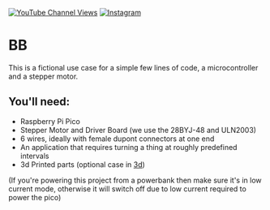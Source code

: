 [![YouTube Channel Views](https://img.shields.io/youtube/channel/views/UCz5BOU9J9pB_O0B8-rDjCWQ?style=flat&logo=youtube&logoColor=red&labelColor=white&color=ffed53)](https://www.youtube.com/channel/UCz5BOU9J9pB_O0B8-rDjCWQ) [![Instagram](https://img.shields.io/github/stars/veebch?style=flat&logo=github&logoColor=black&labelColor=white&color=ffed53)](https://www.instagram.com/v_e_e_b/)

# BB

This is a fictional use case for a simple few lines of code, a microcontroller and a stepper motor.

## You'll need:
- Raspberry Pi Pico
- Stepper Motor and Driver Board (we use the 28BYJ-48 and ULN2003)
- 6 wires, ideally with female dupont connectors at one end
- An application that requires turning a thing at roughly predefined intervals
- 3d Printed parts (optional case in [3d](./3d))

(If you're powering this project from a powerbank then make sure it's in low current mode, otherwise it will switch off due to low current required to power the pico)
